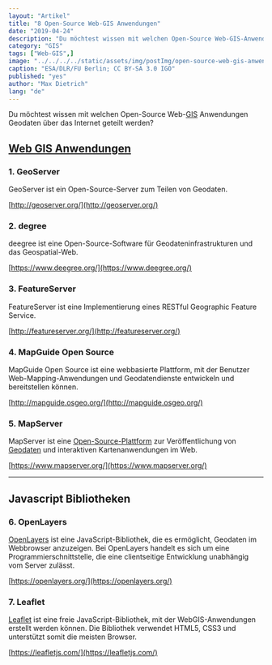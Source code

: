 ```yaml
---
layout: "Artikel"
title: "8 Open-Source Web-GIS Anwendungen"
date: "2019-04-24"
description: "Du möchtest wissen mit welchen Open-Source Web-GIS-Anwendungen Geodaten über das Internet geteilt werden? Dann erfährst du hier mehr"
category: "GIS"
tags: ["Web-GIS",]
image: "../../../../static/assets/img/postImg/open-source-web-gis-anwendungen.jpg"
caption: "ESA/DLR/FU Berlin; CC BY-SA 3.0 IGO"
published: "yes"
author: "Max Dietrich"
lang: "de"
---
```


Du möchtest wissen mit welchen Open-Source Web-[GIS](/gis/was-ist-gis "Was ist GIS?") Anwendungen Geodaten über das Internet geteilt werden?

## **[Web GIS Anwendungen](/wms-web-map-service-und-wmts)**

### 1\. GeoServer

GeoServer ist ein Open-Source-Server zum Teilen von Geodaten.

[http://geoserver.org/](http://geoserver.org/)

### 2\. degree

deegree ist eine Open-Source-Software für Geodateninfrastrukturen und das Geospatial-Web.

[https://www.deegree.org/](https://www.deegree.org/)

### 3\. FeatureServer

FeatureServer ist eine Implementierung eines RESTful Geographic Feature Service.

[http://featureserver.org/](http://featureserver.org/)

### 4\. MapGuide Open Source

MapGuide Open Source ist eine webbasierte Plattform, mit der Benutzer Web-Mapping-Anwendungen und Geodatendienste entwickeln und bereitstellen können.

[http://mapguide.osgeo.org/](http://mapguide.osgeo.org/)

### 5\. MapServer

MapServer ist eine [Open-Source-Plattform](/tags/open-source) zur Veröffentlichung von [Geodaten](/geodaten-was-sind-geodaten) und interaktiven Kartenanwendungen im Web.

[https://www.mapserver.org/](https://www.mapserver.org/)

* * *

## **Javascript Bibliotheken**

### 6\. OpenLayers

[OpenLayers](/gis/openlayers-web-map "OpenLayers") ist eine JavaScript-Bibliothek, die es ermöglicht, Geodaten im Webbrowser anzuzeigen. Bei OpenLayers handelt es sich um eine Programmierschnittstelle, die eine clientseitige Entwicklung unabhängig vom Server zulässt.

[https://openlayers.org/](https://openlayers.org/)

### 7\. Leaflet

[Leaflet](/gis/react-leaft-erste-schritte "Leaflet") ist eine freie JavaScript-Bibliothek, mit der WebGIS-Anwendungen erstellt werden können. Die Bibliothek verwendet HTML5, CSS3 und unterstützt somit die meisten Browser.

[https://leafletjs.com/](https://leafletjs.com/)